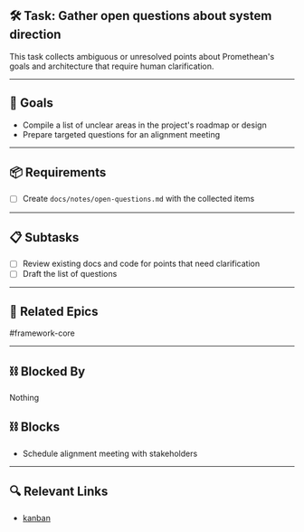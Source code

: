 ## 🛠️ Task: Gather open questions about system direction

This task collects ambiguous or unresolved points about Promethean's goals and architecture that require human clarification.

---

## 🎯 Goals
- Compile a list of unclear areas in the project's roadmap or design
- Prepare targeted questions for an alignment meeting

---

## 📦 Requirements
- [ ] Create `docs/notes/open-questions.md` with the collected items

---

## 📋 Subtasks
- [ ] Review existing docs and code for points that need clarification
- [ ] Draft the list of questions

---

## 🔗 Related Epics
#framework-core

---

## ⛓️ Blocked By
Nothing

## ⛓️ Blocks
- Schedule alignment meeting with stakeholders

---

## 🔍 Relevant Links
- [kanban](../boards/kanban.md)
